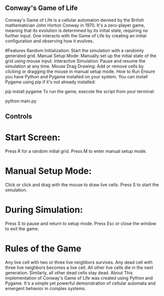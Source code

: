## Conway's Game of Life
Conway's Game of Life is a cellular automaton devised by the British mathematician John Horton Conway in 1970. It's a zero-player game, meaning that its evolution is determined by its initial state, requiring no further input. One interacts with the Game of Life by creating an initial configuration and observing how it evolves.

#Features
Random Initialization: Start the simulation with a randomly generated grid.
Manual Setup Mode: Manually set up the initial state of the grid using mouse input.
Interactive Simulation: Pause and resume the simulation at any time.
Mouse Drag Drawing: Add or remove cells by clicking or dragging the mouse in manual setup mode.
How to Run
Ensure you have Python and Pygame installed on your system. You can install Pygame using pip if it's not already installed:

pip install pygame
To run the game, execute the script from your terminal:

python  main.py


## Controls
# Start Screen:
Press R for a random initial grid.
Press M to enter manual setup mode.
# Manual Setup Mode:
Click or click and drag with the mouse to draw live cells.
Press S to start the simulation.
# During Simulation:
Press S to pause and return to setup mode.
Press Esc or close the window to exit the game.
# Rules of the Game
Any live cell with two or three live neighbors survives.
Any dead cell with three live neighbors becomes a live cell.
All other live cells die in the next generation. Similarly, all other dead cells stay dead.
About
This implementation of Conway's Game of Life was created using Python and Pygame. It's a simple yet powerful demonstration of cellular automata and emergent behavior in complex systems.

